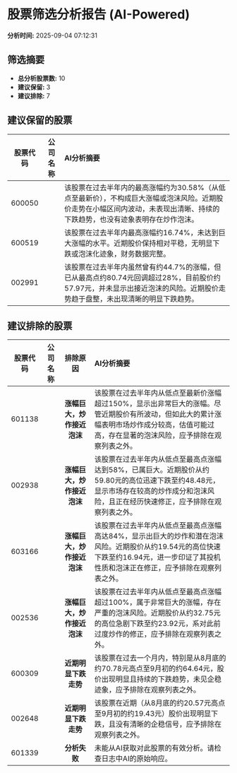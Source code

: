 # 股票筛选分析报告 (AI-Powered)

**分析时间:** 2025-09-04 07:12:31

## 筛选摘要

- **总分析股票数:** 10
- **建议保留:** 3
- **建议排除:** 7

## 建议保留的股票

| 股票代码 | 公司名称 | AI分析摘要 |
|:---:|:---:|:---|
| 600050 |  | 该股票在过去半年内的最高涨幅约为30.58%（从低点至最新价），不构成巨大涨幅或泡沫风险。近期股价走势在小幅区间内波动，未表现出清晰、持续的下跌趋势，也没有迹象表明存在炒作泡沫。 |
| 600519 |  | 该股票在过去半年内最高涨幅约16.74%，未达到巨大涨幅的水平。近期股价保持相对平稳，无明显下跌或泡沫化迹象，财务数据完整。 |
| 002991 |  | 该股票在过去半年内虽然曾有约44.7%的涨幅，但已从最高点约80.74元回调超过28%，目前股价约57.97元，并未显示出接近泡沫的风险。近期股价走势趋于盘整，未出现清晰的明显下跌趋势。 |

## 建议排除的股票

| 股票代码 | 公司名称 | 排除原因 | AI分析摘要 |
|:---:|:---:|:---:|:---|
| 601138 |  | **涨幅巨大，炒作接近泡沫** | 该股票在过去半年内从低点至最新价涨幅超过150%，显示出非常巨大的涨幅。尽管近期股价有所波动，但如此大的累计涨幅表明市场炒作成分较高，估值可能过高，存在显著的泡沫风险，应予排除在观察列表之外。 |
| 002938 |  | **涨幅巨大，炒作接近泡沫** | 该股票在过去半年内从低点至最高点涨幅达到58%，已属巨大。近期股价从约59.80元的高位迅速下跌至约48.48元，显示市场存在较高的炒作成分和泡沫风险，且正在经历快速修正，应予排除在观察列表之外。 |
| 603166 |  | **涨幅巨大，炒作接近泡沫** | 该股票在过去半年内从低点至最高点涨幅高达84%，显示出巨大的炒作和潜在泡沫风险。近期股价从约19.54元的高位快速下跌至约16.94元，进一步印证了其投机性质和泡沫正在修正，应予排除在观察列表之外。 |
| 002536 |  | **涨幅巨大，炒作接近泡沫** | 该股票在过去半年内从低点至最高点涨幅超过100%，属于非常巨大的涨幅，存在严重的泡沫风险。近期股价从约32.75元的高位急剧下跌至约23.92元，系对此前过度炒作的修正，应予排除在观察列表之外。 |
| 600309 |  | **近期明显下跌走势** | 该股票在过去一个月内，特别是从8月底的约70.78元高点至9月初的约64.64元，股价出现明显且持续的下跌趋势，未见企稳迹象，应予排除在观察列表之外。 |
| 002648 |  | **近期明显下跌走势** | 该股票在近期（从8月底的约20.57元高点至9月初的约19.43元）股价出现明显下跌，且没有清晰的企稳信号，应予排除在观察列表之外。 |
| 601339 |  | **分析失败** | 未能从AI获取对此股票的有效分析。请检查日志中AI的原始响应。 |
